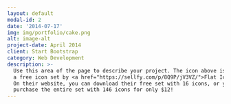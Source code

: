```yaml
---
layout: default
modal-id: 2
date: '2014-07-17'
img: img/portfolio/cake.png
alt: image-alt
project-date: April 2014
client: Start Bootstrap
category: Web Development
description: >-
  Use this area of the page to describe your project. The icon above is part of
  a free icon set by <a href="https://sellfy.com/p/8Q9P/jV3VZ/">Flat Icons</a>.
  On their website, you can download their free set with 16 icons, or you can
  purchase the entire set with 146 icons for only $12!
---
```


